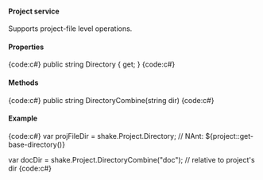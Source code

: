 #### Project service
Supports project-file level operations.

#### Properties
{code:c#}
public string Directory { get; }
{code:c#}

#### Methods
{code:c#}
public string DirectoryCombine(string dir)
{code:c#}

#### Example
{code:c#}
var projFileDir = shake.Project.Directory; // NAnt: ${project::get-base-directory()}

var docDir = shake.Project.DirectoryCombine("doc"); // relative to project's dir
{code:c#}
